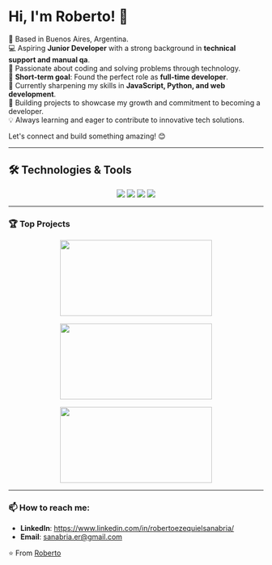 # Hi, I'm Roberto! 👋

📍 Based in Buenos Aires, Argentina.  
💻 Aspiring **Junior Developer** with a strong background in **technical support and manual qa**.  
🚀 Passionate about coding and solving problems through technology.  
🎯 **Short-term goal**: Found the perfect role as **full-time developer**.  
🌱 Currently sharpening my skills in **JavaScript, Python, and web development**.  
🔧 Building projects to showcase my growth and commitment to becoming a developer.  
💡 Always learning and eager to contribute to innovative tech solutions.  

Let's connect and build something amazing! 😊  

---

## 🛠️ Technologies & Tools

<p align="center">
  <!-- Lenguajes y Frameworks principales -->
  <img src="https://skillicons.dev/icons?i=python,java,js,php,dotnet" />
  
  <!-- Desarrollo Web & Cloud -->
  <img src="https://skillicons.dev/icons?i=html,css,bootstrap,flask,azure,firebase" />
  
  <!-- Bases de Datos y Herramientas Dev -->
  <img src="https://skillicons.dev/icons?i=mongodb,mysql,github,postman,visualstudio,androidstudio" />
  
  <!-- Otros esenciales -->
  <img src="https://skillicons.dev/icons?i=linux,figma,slack" />
</p>

---

### 🏆 Top Projects

<div align="center" style="display: flex; flex-wrap: wrap; gap: 15px; justify-content: center;">
  <a href="https://github.com/robsanabria/Slackbot">
    <img src="https://github-readme-stats.vercel.app/api/pin/?username=robsanabria&repo=Slackbot" style="width: 300px; height: 150px;"/>
  </a>
  <a href="https://github.com/robsanabria/Restaurant-Management-System-.Net">
    <img src="https://github-readme-stats.vercel.app/api/pin/?username=robsanabria&repo=Restaurant-Management-System-.Net" style="width: 300px; height: 150px;"/>
  </a>
  <a href="https://github.com/robsanabria/Online-Store-JavaWeb-Tomcat-GET-POST-">
    <img src="https://github-readme-stats.vercel.app/api/pin/?username=robsanabria&repo=Online-Store-JavaWeb-Tomcat-GET-POST-" style="width: 300px; height: 150px;"/>
  </a>
</div>

---

### 📫 How to reach me:
- **LinkedIn**: https://www.linkedin.com/in/robertoezequielsanabria/
- **Email**: sanabria.er@gmail.com


⭐️ From [Roberto](https://github.com/robsanabria/robsanabria/)
